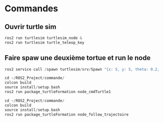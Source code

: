 # Commandes
## Ouvrir turtle sim
```cpp
ros2 run turtlesim turtlesim_node &
ros2 run turtlesim turtle_teleop_key
```
## Faire spaw une deuxième tortue et run le node
```cpp
ros2 service call /spawn turtlesim/srv/Spawn "{x: 5, y: 5, theta: 0.2, name: 'turtleFollower'}"
```

```cpp
cd ~/ROS2_Project/commande/
colcon build
source install/setup.bash
ros2 run package_turtleFormation node_cmdTurtle1
```
```cpp
cd ~/ROS2_Project/commande/
colcon build
source install/setup.bash
ros2 run package_turtleFormation node_follow_trajectoire
```